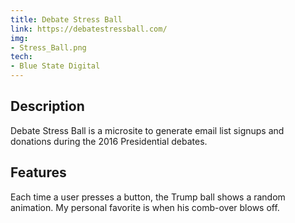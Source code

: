 ```yaml
---
title: Debate Stress Ball
link: https://debatestressball.com/
img:
- Stress_Ball.png
tech:
- Blue State Digital
---
```


## Description
Debate Stress Ball is a microsite to generate email list signups and donations during the 2016 Presidential debates.

## Features
Each time a user presses a button, the Trump ball shows a random animation. My personal favorite is when his comb-over blows off.
